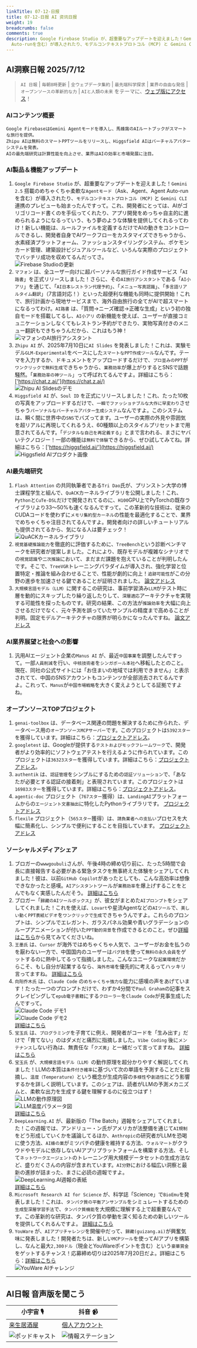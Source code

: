 ```yaml
---
linkTitle: 07-12-日报
title: 07-12-日报 AI 资讯日报
weight: 19
breadcrumbs: false
comments: true
description: Google Firebase Studio が、超重要なアップデートを迎えました！Gemini 2.5 搭載のめちゃくちゃ柔軟なAgentモード（Ask、Agent、Agent
  Auto-runを含む）が導入されたり、モデルコンテキストプロトコル (MCP) と Gemini CLI 連携のプレビューも始まった.
---
```

## AI洞察日報 2025/7/12

> `AI 日報` | `毎朝8時更新` | `全ウェブデータ集約` | `最先端科学探求` | `業界の自由な発信` | `オープンソースの革新的な力` | `AIと人類の未来` をテーマに、[ウェブ版にアクセス](https://ai.hubtoday.app/)！

### AIコンテンツ概要

```
Google FirebaseはGemini Agentモードを導入し、馬蜂窩のAIルートブックがスマートな旅行を提供。
Zhipu AIは無料のスマートPPTツールをリリースし、Higgsfield AIはバーチャルアバターシステムを発表。
AIの最先端研究は計算性能を向上させ、業界はAIの効率と市場発展に注目。
```

### AI製品＆機能アップデート
1.  `Google Firebase Studio` が、超重要なアップデートを迎えました！`Gemini 2.5` 搭載のめちゃくちゃ柔軟な`Agentモード`（Ask、Agent、Agent Auto-runを含む）が導入されたり、`モデルコンテキストプロトコル (MCP)` と `Gemini CLI` 連携のプレビューも始まったんですって。これ、開発者にとっては、AIがゴリゴリコード書くのを手伝ってくれたり、アプリ開発をめっちゃ自主的に進められるようになるっていう、もう夢のような体験を提供してくれるってわけ！新しい機能は、ルールファイルを定義するだけでAIの動きをコントロールできるし、開発者自身でAIワークフローをカスタマイズできちゃうから、水素経済プラットフォーム、ファッションスタイリングシステム、ポケモンカード管理、建築設計ビジュアルツールなど、いろんな実際のプロジェクトでバッチリ成功を収めてるんだってさ。
    <br/> ![Firebase Studioの更新](https://raw.githubusercontent.com/justlovemaki/imagehub/refs/heads/main/images/2025/07/news_01k022jqa3e53vfa9wnewn1rg6.avif) <br/>
2.  `マフォン` は、全ユーザー向けに超パーソナルな旅行ガイド作成サービス「`AI路書`」を正式リリースしました！さらに、その`AI旅行アシスタント`である「`AI小アリ`」を通じて、「`AI日本レストラン代理予約`」、「`メニュー写真認識`」、「`多言語リアルタイム翻訳`」（7言語対応！）といった超便利な機能も同時に提供開始！これで、旅行計画から現地サービスまで、海外自由旅行の全てがAIで超スマートになるってわけ。`AI路書` は、「質問→ニーズ確認→正確な生成」という初の独自モードを搭載してるし、`AI小アリ` の新機能を使えば、ユーザーが直接コミュニケーションしなくてもレストラン予約ができたり、実物写真付きのメニュー翻訳もできちゃうんだから、これはもう神！
    <br/> ![マフォンのAI旅行アシスタント](https://raw.githubusercontent.com/justlovemaki/imagehub/refs/heads/main/images/2025/07/news_01k022jswcfdks3mjptdxeefth.avif) <br/>
3.  `Zhipu AI` が、2025年7月10日に`AI Slides` を発表しました！これは、実験モデル`GLM-Experimental`をベースにした`スマートなPPT作成ツール`なんです。テーマを入力するか、ドキュメントをアップロードするだけで、`プロ並みのPPT`が`ワンクリックで無料生成`できちゃうから、`業務効率`が爆上がりするとSNSで話題騒然。「`業務効率の神ツール`」って呼ばれてるんですよ。詳細はこちら：['https://chat.z.ai/'](https://chat.z.ai/)
    <br/> ![Zhipu AI Slidesのデモ](https://raw.githubusercontent.com/justlovemaki/imagehub/refs/heads/main/images/2025/07/news_01k022jvnxecxvf90nme5nkxvk.avif) <br/>
4.  `Higgsfield AI` が、`Soul ID` を正式にリリースしました！これ、たった10枚の写真をアップロードするだけで、`一瞬でファッショナブルな大作に早変わり`させちゃう`パーソナルなバーチャルアバター生成システム`なんですよ。このシステムは、瞬く間に世界中の`SNS`でバズってます。ユーザーの実際の外見や雰囲気を超リアルに再現してくれるうえ、60種類以上のスタイルプリセットまで用意されてるんです。「`デジタルな自己を再定義する`」とまで言われる、まさにヤバいテクノロジー！一部の機能は`無料で体験`できるから、ぜひ試してみてね。詳細はこちら：['https://higgsfield.ai/'](https://higgsfield.ai/)
    <br/> ![Higgsfield AIプロダクト画像](https://raw.githubusercontent.com/justlovemaki/imagehub/refs/heads/main/images/2025/07/news_01k022jx35fkd8m06dffajc3ws.avif) <br/>

### AI最先端研究
1.  `Flash Attention` の共同執筆者である`Tri Dao`氏が、プリンストン大学の博士課程学生と組んで、`QuACK`カーネルライブラリを公開しました！これ、`Python`と`CuTe-DSL`だけで開発されてるのに、`H100`GPU上でPyTorchの既存ライブラリより33〜50%も速くなるんですって。この革新的な技術は、従来のCUDAコードを使わずに`メモリ集約型カーネル`の性能を最適化することで、業界でめちゃくちゃ注目されてるんですよ。開発者向けの詳しいチュートリアルも提供されてるから、気になる人は要チェック！
    <br/> ![QuACKカーネルライブラリ](https://raw.githubusercontent.com/justlovemaki/imagehub/refs/heads/main/images/2025/07/news_01k022jya3e2ea8dqcrftavwht.avif) <br/>
2.  `視覚基礎推論能力`を徹底的に評価するために、`TreeBench`という診断ベンチマークを研究者が提案しました。これにより、既存モデルが複雑なシナリオでの`視覚認識`や`二次推論`において、まだまだ課題を抱えていることが判明したんです。そこで、`TreeVGR`トレーニングパラダイムが導入され、強化学習と位置特定・推論を組み合わせることで、性能が劇的に向上！`追跡可能性`がこの分野の進歩を加速させる鍵であることが証明されました。
    [論文アドレス](https://arxiv.org/abs/2507.07999)
3.  `大規模言語モデル（LLM）`に関するこの研究は、事前学習済み`LLM`がテスト時に層を動的にスキップしたり繰り返したりして、`深層適応`アーキテクチャを実現する可能性を探ったものです。研究の結果、この方法が`推論効率`を大幅に向上させるだけでなく、元々予測を誤っていたサンプルの精度まで高めることが判明。固定モデルアーキテクチャの限界が明らかになったんですね。
    [論文アドレス](https://arxiv.org/abs/2507.07996)

### AI業界展望と社会への影響
1.  汎用AIエージェント企業の`Manus AI` が、最近`中国事業`を調整したんですって。一部`人員削減`を行い、`中核技術者`を`シンガポール本社`へ移転したとのこと。現在、同社の公式サイトには「お住まいの地域では利用できません」と表示されてて、中国のSNSアカウントもコンテンツが全部消去されてるんですよ。これって、`Manus`が`中国市場戦略`を大きく変えようとしてる証拠ですよね。

### オープンソースTOPプロジェクト
1.  `genai-toolbox` は、データベース関連の問題を解決するために作られた、データベース用の`オープンソースMCPサーバー`です。このプロジェクトは`5392スター`を獲得しています。詳細はこちら：[プロジェクトアドレス](https://github.com/googleapis/genai-toolbox)。
2.  `googletest` は、Googleが提供する`テストおよびモックフレームワーク`で、開発者がより効率的にソフトウェアテストを行えるように作られています。このプロジェクトは`36323スター`を獲得しています。詳細はこちら：[プロジェクトアドレス](https://github.com/google/googletest)。
3.  `authentik` は、`認証管理`をシンプルにするための`認証ソリューション`で、「あなたが必要とする認証の接着剤」と表現されています。このプロジェクトは`16983スター`を獲得しています。詳細はこちら：[プロジェクトアドレス](https://github.com/goauthentik/authentik)。
4.  `agentic-doc` プロジェクト（`767スター`獲得）は、`LandingAI`プラットフォームからの`エージェント文書抽出`に特化したPythonライブラリです。
    [プロジェクトアドレス](https://github.com/landing-ai/agentic-doc)
5.  `flexile` プロジェクト（`565スター`獲得）は、`請負業者への支払い`プロセスを大幅に簡素化し、シンプルで便利にすることを目指しています。
    [プロジェクトアドレス](https://github.com/antiwork/flexile)

### ソーシャルメディアシェア
1.  ブロガーの`wwwgoubuli`さんが、午後4時の締め切り前に、たった5時間で会長に直接報告する必要がある緊急タスクを無事終えた体験をシェアしてくれました！彼は、以前`GitHub Copilot`があったとしても、こんな高効率は想像できなかったと感嘆。`AIアシスタント`ツールが`業務効率`を爆上げすることをとんでもなく実感したんだそう。
    [詳細はこちら](https://x.com/wwwgoubuli/status/1943616215542325613)
2.  ブロガー「`歸藏のAIツールボックス`」が、彼女がまとめた`AIプロンプト`をシェアしてくれました！これを使えば、`Lovart`や星流Agentなどの`AIツール`で、`美しい動くPPT表紙ビデオ`を`ワンクリックで生成`できちゃうんですよ。これらのプロンプトは、シンプルでエレガント、ガラスパネル効果や青いグラデーションのループアニメーションが付いた`PPT動的背景`を作成できるとのこと。ぜひ[詳細はこちら](https://weibo.com/6182606334/PACAsCWwf)から見てみてくださいね。
3.  `王墨氏` は、`Cursor` が海外ではめちゃくちゃ人気で、ユーザーがお金を払うのを厭わない一方で、中国国内のユーザーは`バグ技`を使って`無料の永久会員`をゲットするのに熱中してるって指摘しました。こんなユニークな`起業環境`だからこそ、もし自分が起業するなら、`海外市場`を優先的に考えるってハッキリ言ってますね。
    [詳細はこちら](https://m.okjike.com/originalPosts/6870d859a9ac225444152438)
4.  `向阳乔木氏` は、`Claude Code` の`めちゃくちゃ強力な`能力に感嘆の声をあげています！たった一つのプロンプトだけで、わずか4分間で`Paul Graham`の記事をスクレイピングして`epub電子書籍`にする`クローラー`を`Claude Code`が見事生成したんですって。
    <br/> ![Claude Code デモ1](https://raw.githubusercontent.com/justlovemaki/imagehub/refs/heads/main/images/2025/07/news_01k022k08ffjyrfnpcf20erdy3.avif) <br/> ![Claude Code デモ2](https://raw.githubusercontent.com/justlovemaki/imagehub/refs/heads/main/images/2025/07/news_01k025c1yefg9r3bsktwpk6y8z.avif) <br/> [詳細はこちら](https://x.com/vista8/status/1943547771568689502)
5.  `宝玉氏` は、`プログラミング`を子育てに例え、開発者がコードを「生み出す」だけで「育てない」のはダメだと痛烈に指摘しました。`Vibe Coding` 後に`メンテナンス`しない行為は、無責任な「`クズ男`」と一緒だって言ってますね。
    [詳細はこちら](https://x.com/dotey/status/1943545932487725269)
6.  `宝玉氏` が、`大規模言語モデル（LLM）`の動作原理を超分かりやすく解説してくれました！LLMの本質は`条件付き確率`に基づいて次の単語を予測することだと指摘し、`温度（Temperature）`という概念が生成内容の`多様性`や`創造性`にどう影響するかを詳しく説明しています。このシェアは、読者がLLMの予測メカニズムと、柔軟な出力を生成する鍵を理解するのに役立つはず！
    <br/> ![LLMの動作原理図](https://raw.githubusercontent.com/justlovemaki/imagehub/refs/heads/main/images/2025/07/news_01k022k880ek9831t27khjn7mr.avif) <br/> ![LLM温度パラメータ図](https://raw.githubusercontent.com/justlovemaki/imagehub/refs/heads/main/images/2025/07/news_01k022kav7eqc9zj85y4rqy91s.avif) <br/> [詳細はこちら](https://baoyu.io/translations/how-llms-work-explained-clearly)
7.  `DeepLearning.AI` が、最新版の「The Batch」週報をシェアしてくれました！この週報では、アンドリュー・ン氏がアメリカが法整備を通じて`AI規制`をどう形成していくかを議論してるほか、`Anthropic`の研究者がLLMを恐喝に使う方法、`AI蜂の巣`がミツバチの健康を維持する方法、`ウォルマート`がクラウドやモデルに依存しないAIアプリプラットフォームを構築する方法、そして`ネットワークエージェント`のトレーニング用大規模データセットの生成方法など、盛りだくさんの内容が含まれています。`AI分野`における幅広い洞察と最新の進捗が詰まった、まさに必読の週報ですよ。
    <br/> ![DeepLearning.AI週報の表紙](https://raw.githubusercontent.com/justlovemaki/imagehub/refs/heads/main/images/2025/07/news_01k022kc74ejzba7h18c1tyybs.avif) <br/> [詳細はこちら](https://hubs.la/Q03wLbTb0)
8.  `Microsoft Research AI for Science` が、科学誌「Science」で`BioEmu`を発表しました！これは、`タンパク質の平衡アンサンブル`をシミュレートするための`生成型深層学習手法`で、`タンパク質機能`を大規模に理解する上で超重要なんです。この革新的な研究は、タンパク質の挙動を深く知るための新しいツールを提供してくれるんですよ。
    [詳細はこちら](https://msft.it/6010S7T8n)
9.  `YouWare` が、`AIアプリチャレンジ`を開催中だって、`歸藏(guizang.ai)`が興奮気味に発表しました！開発者たちは、新しい`MCPツール`を使ってAIアプリを構築し、なんと最大`2,300ドル`（現金とYouWareポイントを含む）という`豪華賞金`をゲットするチャンス！応募締め切りは2025年7月20日だよ。詳細はこちら：[詳細はこちら](https://x.com/op7418/status/1943359656061210703)
    <br/> ![YouWare AIチャレンジ](https://raw.githubusercontent.com/justlovemaki/imagehub/refs/heads/main/images/2025/07/news_01k022keg3e2vajabxrsns60gp.avif) <br/>

---

## **AI日報 音声版を聞こう**

| **小宇宙** 🎙️ | **抖音** 📹 |
| --- | --- |
| [来生居酒屋](https://www.xiaoyuzhoufm.com/podcast/683c62b7c1ca9cf575a5030e) | [個人アカウント](https://www.douyin.com/user/MS4wLjABAAAAwpwqPQlu38sO38VyWgw9ZjDEnN4bMR5j8x111UxpseHR9DpB6-CveI5KRXOWuFwG)|
| ![ポッドキャスト](https://raw.githubusercontent.com/justlovemaki/imagehub/refs/heads/main/logo/f959f7984e9163fc50d3941d79a7f262.md.png) | ![情報ステーション](https://raw.githubusercontent.com/justlovemaki/imagehub/refs/heads/main/logo/7fc30805eeb831e1e2baa3a240683ca3.md.png) |